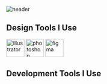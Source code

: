 ![header](https://capsule-render.vercel.app/api?type=waving&color=gradient&height=300&section=header&text=hey%20everyone%20👋&fontSize=90)

## Design Tools I Use

<p align="left">
  <img src="https://cdn.jsdelivr.net/gh/devicons/devicon@latest/icons/illustrator/illustrator-plain.svg" alt="illustrator" width="48" height="48" />
  <img src="https://cdn.jsdelivr.net/gh/devicons/devicon@latest/icons/photoshop/photoshop-original.svg" alt="photoshop" width="48" height="48" />
  <img src="https://cdn.jsdelivr.net/gh/devicons/devicon@latest/icons/figma/figma-original.svg" alt="figma" width="48" height="48" />
</p>

## Development Tools I Use

<!--
**asgertler/asgertler** is a ✨ _special_ ✨ repository because its `README.md` (this file) appears on your GitHub profile.

Here are some ideas to get you started:

- 🔭 I’m currently working on ...
- 🌱 I’m currently learning ...
- 👯 I’m looking to collaborate on ...
- 🤔 I’m looking for help with ...
- 💬 Ask me about ...
- 📫 How to reach me: ...
- 😄 Pronouns: ...
- ⚡ Fun fact: ...
-->
